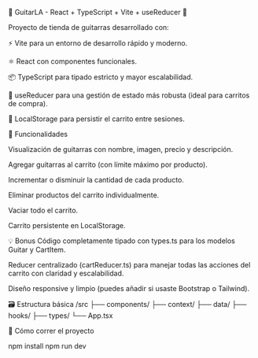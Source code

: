 🎸 GuitarLA - React + TypeScript + Vite + useReducer 🛒

Proyecto de tienda de guitarras desarrollado con:

⚡ Vite para un entorno de desarrollo rápido y moderno.

⚛️ React con componentes funcionales.

📦 TypeScript para tipado estricto y mayor escalabilidad.

🧠 useReducer para una gestión de estado más robusta (ideal para carritos de compra).

💾 LocalStorage para persistir el carrito entre sesiones.

🔧 Funcionalidades

Visualización de guitarras con nombre, imagen, precio y descripción.

Agregar guitarras al carrito (con límite máximo por producto).

Incrementar o disminuir la cantidad de cada producto.

Eliminar productos del carrito individualmente.

Vaciar todo el carrito.

Carrito persistente en LocalStorage.

💡 Bonus
Código completamente tipado con types.ts para los modelos Guitar y CartItem.

Reducer centralizado (cartReducer.ts) para manejar todas las acciones del carrito con claridad y escalabilidad.

Diseño responsive y limpio (puedes añadir si usaste Bootstrap o Tailwind).

🗃️ Estructura básica
/src
  ├── components/
  ├── context/
  ├── data/
  ├── hooks/
  ├── types/
  └── App.tsx


🚀 Cómo correr el proyecto

npm install
npm run dev
